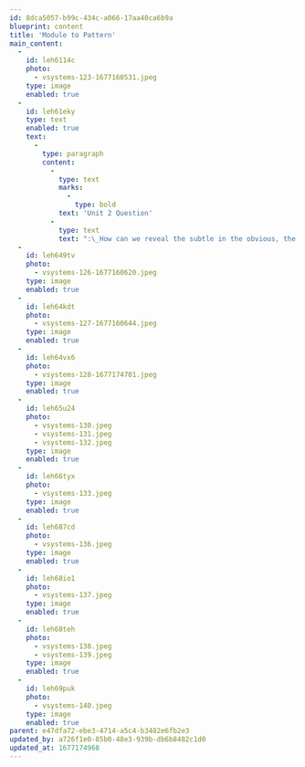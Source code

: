 ```yaml
---
id: 8dca5057-b99c-434c-a066-17aa40ca6b9a
blueprint: content
title: 'Module to Pattern'
main_content:
  -
    id: leh6114c
    photo:
      - vsystems-123-1677160531.jpeg
    type: image
    enabled: true
  -
    id: leh61eky
    type: text
    enabled: true
    text:
      -
        type: paragraph
        content:
          -
            type: text
            marks:
              -
                type: bold
            text: 'Unit 2 Question'
          -
            type: text
            text: ":\_How can we reveal the subtle in the obvious, the limitless in the limited?"
  -
    id: leh649tv
    photo:
      - vsystems-126-1677160620.jpeg
    type: image
    enabled: true
  -
    id: leh64kdt
    photo:
      - vsystems-127-1677160644.jpeg
    type: image
    enabled: true
  -
    id: leh64vx6
    photo:
      - vsystems-128-1677174701.jpeg
    type: image
    enabled: true
  -
    id: leh65u24
    photo:
      - vsystems-130.jpeg
      - vsystems-131.jpeg
      - vsystems-132.jpeg
    type: image
    enabled: true
  -
    id: leh66tyx
    photo:
      - vsystems-133.jpeg
    type: image
    enabled: true
  -
    id: leh687cd
    photo:
      - vsystems-136.jpeg
    type: image
    enabled: true
  -
    id: leh68io1
    photo:
      - vsystems-137.jpeg
    type: image
    enabled: true
  -
    id: leh68teh
    photo:
      - vsystems-138.jpeg
      - vsystems-139.jpeg
    type: image
    enabled: true
  -
    id: leh69puk
    photo:
      - vsystems-140.jpeg
    type: image
    enabled: true
parent: e47dfa72-ebe3-4714-a5c4-b3482e6fb2e3
updated_by: a726f1e0-85b0-48e3-939b-db6b8482c1d0
updated_at: 1677174968
---
```

